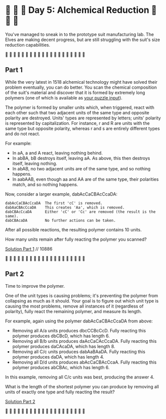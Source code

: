 # 🎄 🎅 🎄 Day 5: Alchemical Reduction 🎄 🎅 🎄

You've managed to sneak in to the prototype suit manufacturing lab. The Elves are making decent progress, but are still struggling with the suit's size reduction capabilities.

🎄 🎄 🎄 🎄 🎄 🎄 🎄 🎄 🎄 🎄 🎄 🎄 🎄 🎄 🎄 🎄 🎄 🎄 🎄 🎄

## Part 1

While the very latest in 1518 alchemical technology might have solved their problem eventually, you can do better. You scan the chemical composition of the suit's material and discover that it is formed by extremely long polymers (one of which is available as [your puzzle input](data/input.txt)).

The polymer is formed by smaller units which, when triggered, react with each other such that two adjacent units of the same type and opposite polarity are destroyed. Units' types are represented by letters; units' polarity is represented by capitalization. For instance, r and R are units with the same type but opposite polarity, whereas r and s are entirely different types and do not react.

For example:

- In aA, a and A react, leaving nothing behind.
- In abBA, bB destroys itself, leaving aA. As above, this then destroys itself, leaving nothing.
- In abAB, no two adjacent units are of the same type, and so nothing happens.
- In aabAAB, even though aa and AA are of the same type, their polarities match, and so nothing happens.

Now, consider a larger example, dabAcCaCBAcCcaDA:

```
dabAcCaCBAcCcaDA  The first 'cC' is removed.
dabAaCBAcCcaDA    This creates 'Aa', which is removed.
dabCBAcCcaDA      Either 'cC' or 'Cc' are removed (the result is the same).
dabCBAcaDA        No further actions can be taken.
```

After all possible reactions, the resulting polymer contains 10 units.

How many units remain after fully reacting the polymer you scanned?

[Solution Part 1](part1.js) // 10886

🎄 🎄 🎄 🎄 🎄 🎄 🎄 🎄 🎄 🎄 🎄 🎄 🎄 🎄 🎄 🎄 🎄 🎄 🎄 🎄

## Part 2

Time to improve the polymer.

One of the unit types is causing problems; it's preventing the polymer from collapsing as much as it should. Your goal is to figure out which unit type is causing the most problems, remove all instances of it (regardless of polarity), fully react the remaining polymer, and measure its length.

For example, again using the polymer dabAcCaCBAcCcaDA from above:

- Removing all A/a units produces dbcCCBcCcD. Fully reacting this polymer produces dbCBcD, which has length 6.
- Removing all B/b units produces daAcCaCAcCcaDA. Fully reacting this polymer produces daCAcaDA, which has length 8.
- Removing all C/c units produces dabAaBAaDA. Fully reacting this polymer produces daDA, which has length 4.
- Removing all D/d units produces abAcCaCBAcCcaA. Fully reacting this polymer produces abCBAc, which has length 6.

In this example, removing all C/c units was best, producing the answer 4.

What is the length of the shortest polymer you can produce by removing all units of exactly one type and fully reacting the result?

[Solution Part 2](part2.js)

🎄 🎄 🎄 🎄 🎄 🎄 🎄 🎄 🎄 🎄 🎄 🎄 🎄 🎄 🎄 🎄 🎄 🎄 🎄 🎄
